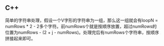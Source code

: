 ## C++

简单的字符串处理，假设一个V字形的字符串为一组，那么这一组就会有loopN = numRows * 2 - 2多个字符。前numRows个就是按顺序放置，超过numRows的位置为numRows - (2 + j - numRows)。处理完后有numRows个字符串，按顺序拼接起来即可。